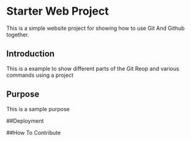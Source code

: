 # Starter Web Project

This is a simple website project for 
showing how to use Git And Github together.

## Introduction

This is a example to show different parts
of the Git Reop and various commands using
a project

## Purpose

This is a sample purpose

##Deployment

##How To Contribute
